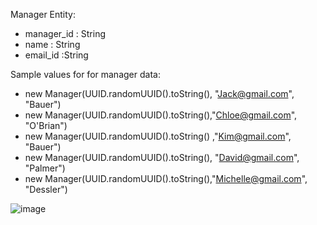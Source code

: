Manager Entity:
  - manager_id : String	
  - name : String
  - email_id :String

Sample values for for manager data:
  - new Manager(UUID.randomUUID().toString(), "Jack@gmail.com", "Bauer")
  - new Manager(UUID.randomUUID().toString(),"Chloe@gmail.com", "O'Brian")
  - new Manager(UUID.randomUUID().toString() ,"Kim@gmail.com", "Bauer")
  - new Manager(UUID.randomUUID().toString(), "David@gmail.com", "Palmer")
  - new Manager(UUID.randomUUID().toString(),"Michelle@gmail.com", "Dessler")

![image](https://github.com/pernelkanic/DailyPeAssignment/assets/110184468/b8ff793f-d125-40da-ae5d-7e3896aaef49)

